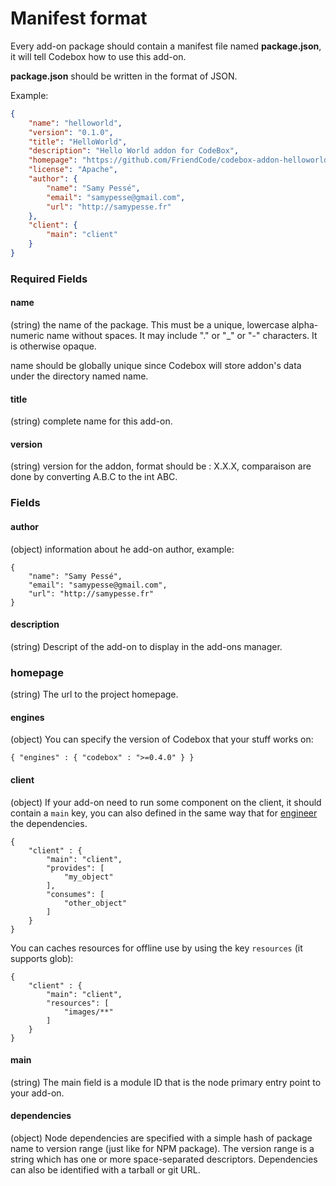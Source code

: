 # Manifest format

Every add-on package should contain a manifest file named **package.json**, it will tell Codebox how to use this add-on.

**package.json** should be written in the format of JSON.

Example:

```json
{
    "name": "helloworld",
    "version": "0.1.0",
    "title": "HelloWorld",
    "description": "Hello World addon for CodeBox",
    "homepage": "https://github.com/FriendCode/codebox-addon-helloworld",
    "license": "Apache",
    "author": {
        "name": "Samy Pessé",
        "email": "samypesse@gmail.com",
        "url": "http://samypesse.fr"
    },
    "client": {
        "main": "client"
    }
}
```

### Required Fields

#### name

(string) the name of the package. This must be a unique, lowercase alpha-numeric name without spaces. It may include "." or "_" or "-" characters. It is otherwise opaque.

name should be globally unique since Codebox will store addon's data under the directory named name.

#### title

(string) complete name for this add-on.

#### version

(string) version for the addon, format should be : X.X.X, comparaison are done by converting A.B.C to the int ABC.

### Fields

#### author

(object) information about he add-on author, example:

```
{
    "name": "Samy Pessé",
    "email": "samypesse@gmail.com",
    "url": "http://samypesse.fr"
}
```

#### description

(string) Descript of the add-on to display in the add-ons manager.

### homepage

(string) The url to the project homepage.

#### engines

(object) You can specify the version of Codebox that your stuff works on:

```
{ "engines" : { "codebox" : ">=0.4.0" } }
```

#### client

(object) If your add-on need to run some component on the client, it should contain a ```main``` key, you can also defined in the same way that for [engineer](https://github.com/FriendCode/engineer) the dependencies.

```
{
    "client" : {
        "main": "client",
        "provides": [
            "my_object"
        ],
        "consumes": [
            "other_object"
        ]
    }
}
```

You can caches resources for offline use by using the key ```resources``` (it supports glob):

```
{
    "client" : {
        "main": "client",
        "resources": [
            "images/**"
        ]
    }
}
```

#### main

(string) The main field is a module ID that is the node primary entry point to your add-on. 

#### dependencies

(object) Node dependencies are specified with a simple hash of package name to version range (just like for NPM package). The version range is a string which has one or more space-separated descriptors. Dependencies can also be identified with a tarball or git URL.
